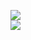 [![](https://img.shields.io/badge/Made%20With-Github%20Spray-lightgrey.svg?style=for-the-badge&logo=github)](https://github.com/Annihil/github-spray#29605)  
[![](https://i.imgur.com/2DrTn0Z.gif)](https://github.com/Annihil/github-spray)